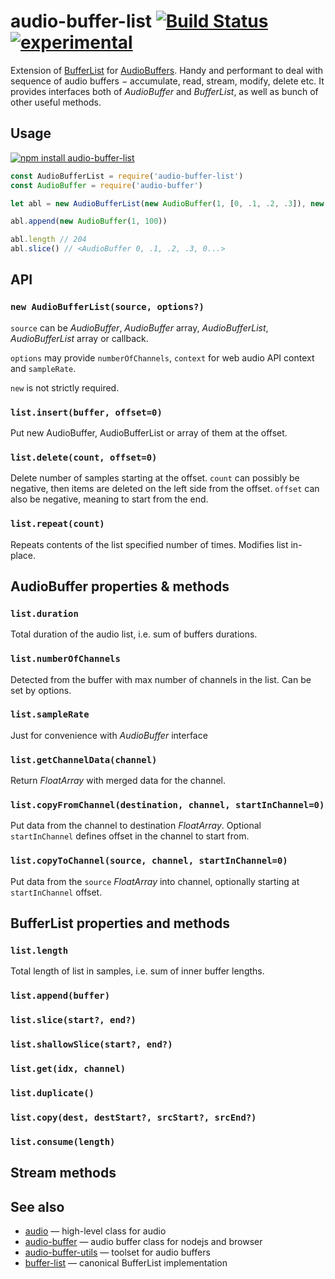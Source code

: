 # audio-buffer-list [![Build Status](https://travis-ci.org/audiojs/audio-buffer-list.svg?branch=master)](https://travis-ci.org/audiojs/audio-buffer-list) [![experimental](http://badges.github.io/stability-badges/dist/experimental.svg)](http://github.com/badges/stability-badges)

Extension of [BufferList](https://npmjs.org/package/bl) for [AudioBuffers](https://npmjs.org/package/audio-buffer). Handy and performant to deal with sequence of audio buffers − accumulate, read, stream, modify, delete etc. It provides interfaces both of _AudioBuffer_ and _BufferList_, as well as bunch of other useful methods.

## Usage

[![npm install audio-buffer-list](https://nodei.co/npm/audio-buffer-list.png?mini=true)](https://npmjs.org/package/audio-buffer-list/)

```js
const AudioBufferList = require('audio-buffer-list')
const AudioBuffer = require('audio-buffer')

let abl = new AudioBufferList(new AudioBuffer(1, [0, .1, .2, .3]), new AudioBuffer(1, 100))

abl.append(new AudioBuffer(1, 100))

abl.length // 204
abl.slice() // <AudioBuffer 0, .1, .2, .3, 0...>
```

## API

### `new AudioBufferList(source, options?)`

`source` can be _AudioBuffer_, _AudioBuffer_ array, _AudioBufferList_, _AudioBufferList_ array or callback.

`options` may provide `numberOfChannels`, `context` for web audio API context and `sampleRate`.

`new` is not strictly required.

### `list.insert(buffer, offset=0)`

Put new AudioBuffer, AudioBufferList or array of them at the offset.

### `list.delete(count, offset=0)`

Delete number of samples starting at the offset. `count` can possibly be negative, then items are deleted on the left side from the offset. `offset` can also be negative, meaning to start from the end.

### `list.repeat(count)`

Repeats contents of the list specified number of times. Modifies list in-place.



## AudioBuffer properties & methods

### `list.duration`

Total duration of the audio list, i.e. sum of buffers durations.

### `list.numberOfChannels`

Detected from the buffer with max number of channels in the list. Can be set by options.

### `list.sampleRate`

Just for convenience with _AudioBuffer_ interface

### `list.getChannelData(channel)`

Return _FloatArray_ with merged data for the channel.

### `list.copyFromChannel(destination, channel, startInChannel=0)`

Put data from the channel to destination _FloatArray_. Optional `startInChannel` defines offset in the channel to start from.

### `list.copyToChannel(source, channel, startInChannel=0)`

Put data from the `source` _FloatArray_ into channel, optionally starting at `startInChannel` offset.



## BufferList properties and methods

### `list.length`

Total length of list in samples, i.e. sum of inner buffer lengths.

### `list.append(buffer)`

### `list.slice(start?, end?)`

### `list.shallowSlice(start?, end?)`

### `list.get(idx, channel)`

### `list.duplicate()`

### `list.copy(dest, destStart?, srcStart?, srcEnd?)`

### `list.consume(length)`



## Stream methods

## See also

* [audio](https://github.com/audiojs/audio) — high-level class for audio
* [audio-buffer](https://github.com/audiojs/audio-buffer) — audio buffer class for nodejs and browser
* [audio-buffer-utils](https://github.com/audio-buffer-utils) — toolset for audio buffers
* [buffer-list](https://npmjs.org/package/bl) — canonical BufferList implementation
